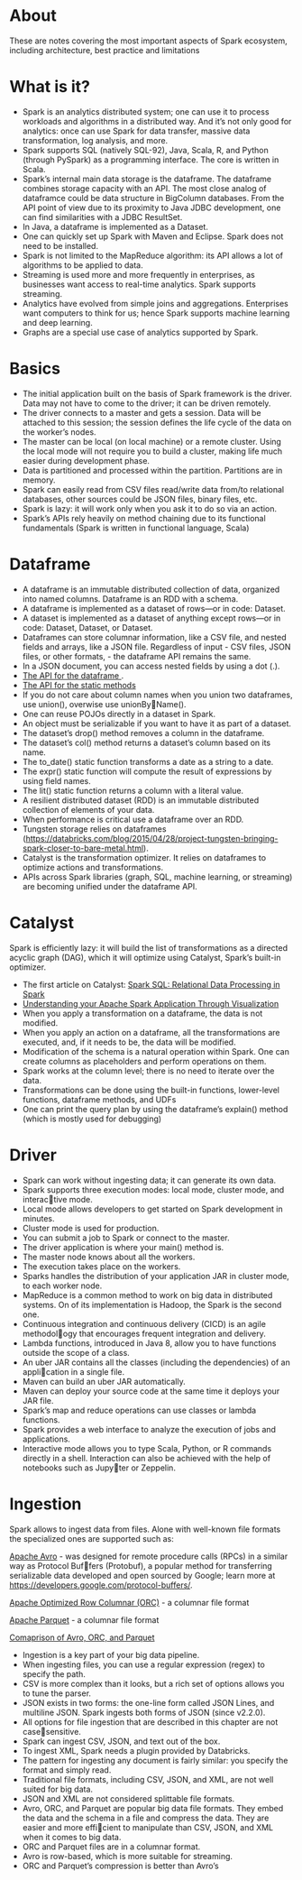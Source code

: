 ﻿About
=======

These are notes covering the most important aspects of Spark ecosystem, including architecture, best practice and limitations

What is it?
===========

*  Spark is an analytics distributed system; one can use it to process workloads and algorithms in a distributed way. And it’s not only good for analytics: once can use Spark for data transfer, massive data transformation, log analysis, and more.
*  Spark supports SQL (natively SQL-92), Java, Scala, R, and Python (through PySpark) as a programming interface. The core is written in Scala.
*  Spark’s internal main data storage is the dataframe. The dataframe combines storage capacity with an API. The most close analog of dataframce could be data structure in BigColumn databases. From the API point of view due to its proximity to Java JDBC development, one can find similarities with a JDBC ResultSet.
*  In Java, a dataframe is implemented as a Dataset<Row>.
*  One can quickly set up Spark with Maven and Eclipse. Spark does not need to be installed.
*  Spark is not limited to the MapReduce algorithm: its API allows a lot of algorithms to be applied to data.
*  Streaming is used more and more frequently in enterprises, as businesses want access to real-time analytics. Spark supports streaming.
*  Analytics have evolved from simple joins and aggregations. Enterprises want computers to think for us; hence Spark supports machine learning and deep learning.
*  Graphs are a special use case of analytics supported by Spark.

Basics
=======

*  The initial application built on the basis of Spark framework is the driver. Data may not have to come to the driver; it can be driven remotely.
*  The driver connects to a master and gets a session. Data will be attached to this session; the session defines the life cycle of the data on the worker’s nodes.
*  The master can be local (on local machine) or a remote cluster. Using the local mode will not require you to build a cluster, making life much easier during development phase.
*  Data is partitioned and processed within the partition. Partitions are in memory.
*  Spark can easily read from CSV files read/write data from/to relational databases, other sources could be JSON files, binary files, etc.
*  Spark is lazy: it will work only when you ask it to do so via an action.
*  Spark’s APIs rely heavily on method chaining due to its functional fundamentals (Spark is written in functional language, Scala)

Dataframe
==========

*  A dataframe is an immutable distributed collection of data, organized into named columns. Dataframe is an RDD with a schema.
*  A dataframe is implemented as a dataset of rows—or in code: Dataset<Row>.
*  A dataset is implemented as a dataset of anything except rows—or in code: Dataset<String>, Dataset<Book>, or Dataset<Pojo>.
*  Dataframes can store columnar information, like a CSV file, and nested fields and arrays, like a JSON file. Regardless of input - CSV files, JSON files, or other formats, - the dataframe API remains the same.
*  In a JSON document, you can access nested fields by using a dot (.).
*  [The API for the dataframe ](https://spark.apache.org/docs/latest/api/java/org/apache/spark/sql/Dataset.html).
*  [The API for the static methods ](https://spark.apache.org/docs/latest/api/java/org/apache/spark/sql/functions.html)
*  If you do not care about column names when you union two dataframes, use union(), overwise use unionByName().
*  One can reuse POJOs directly in a dataset in Spark.
*  An object must be serializable if you want to have it as part of a dataset.
*  The dataset’s drop() method removes a column in the dataframe.
*  The dataset’s col() method returns a dataset’s column based on its name.
*  The to_date() static function transforms a date as a string to a date.
*  The expr() static function will compute the result of expressions by using field names.
*  The lit() static function returns a column with a literal value.
*  A resilient distributed dataset (RDD) is an immutable distributed collection of elements of your data.
*  When performance is critical use a dataframe over an RDD. 
*  Tungsten storage relies on dataframes (https://databricks.com/blog/2015/04/28/project-tungsten-bringing-spark-closer-to-bare-metal.html). 
*  Catalyst is the transformation optimizer. It relies on dataframes to optimize actions and transformations.
*  APIs across Spark libraries (graph, SQL, machine learning, or streaming) are becoming unified under the dataframe API.

Catalyst
=========

Spark is efficiently lazy: it will build the list of transformations as a directed acyclic graph (DAG), which it will optimize using Catalyst, Spark’s built-in optimizer.

*  The first article on Catalyst: [Spark SQL: Relational Data Processing in Spark ](http://people.csail.mit.edu/matei/papers/2015/sigmod_spark_sql.pdf)
*  [Understanding your Apache Spark Application Through Visualization ](https://databricks.com/blog/2015/06/22/understanding-your-spark-application-through-visualization.html)
*  When you apply a transformation on a dataframe, the data is not modified.
*  When you apply an action on a dataframe, all the transformations are executed, and, if it needs to be, the data will be modified.
*  Modification of the schema is a natural operation within Spark. One can create columns as placeholders and perform operations on them.
*  Spark works at the column level; there is no need to iterate over the data.
*  Transformations can be done using the built-in functions, lower-level functions, dataframe methods, and UDFs
*  One can print the query plan by using the dataframe’s explain() method (which is mostly used for debugging)

Driver
========

*  Spark can work without ingesting data; it can generate its own data.
*  Spark supports three execution modes: local mode, cluster mode, and interactive mode.
*  Local mode allows developers to get started on Spark development in minutes.
*  Cluster mode is used for production.
*  You can submit a job to Spark or connect to the master.
*  The driver application is where your main() method is.
*  The master node knows about all the workers.
*  The execution takes place on the workers.
*  Sparks handles the distribution of your application JAR in cluster mode, to each worker node.
*  MapReduce is a common method to work on big data in distributed systems. On of its implementation is Hadoop, the Spark is the second one.
*  Continuous integration and continuous delivery (CICD) is an agile methodology that encourages frequent integration and delivery.
*  Lambda functions, introduced in Java 8, allow you to have functions outside the scope of a class.
*  An uber JAR contains all the classes (including the dependencies) of an application in a single file.
*  Maven can build an uber JAR automatically.
*  Maven can deploy your source code at the same time it deploys your JAR file.
*  Spark’s map and reduce operations can use classes or lambda functions.
*  Spark provides a web interface to analyze the execution of jobs and applications.
*  Interactive mode allows you to type Scala, Python, or R commands directly in a shell. Interaction can also be achieved with the help of notebooks such as Jupyter or Zeppelin. 

Ingestion
==========

Spark allows to ingest data from files. Alone with well-known file formats the specialized ones are supported such as:

[Apache Avro](https://github.com/databricks/spark-avro) - was designed for remote procedure calls (RPCs) in a similar way as Protocol Buffers (Protobuf), a popular method for transferring serializable data developed and open sourced by Google; learn more at https://developers.google.com/protocol-buffers/.

[Apache Optimized Row Columnar (ORC)](https://orc.apache.org/) - a columnar file format

[Apache Parquet](https://parquet.apache.org/) - a columnar file format

[Comaprison of Avro, ORC, and Parquet](https://www.datanami.com/2018/05/16/big-data-file-formats-demystified/)

*  Ingestion is a key part of your big data pipeline.
*  When ingesting files, you can use a regular expression (regex) to specify the path.
*  CSV is more complex than it looks, but a rich set of options allows you to tune the parser.
*  JSON exists in two forms: the one-line form called JSON Lines, and multiline JSON. Spark ingests both forms of JSON (since v2.2.0).
*  All options for file ingestion that are described in this chapter are not casesensitive.
*  Spark can ingest CSV, JSON, and text out of the box.
*  To ingest XML, Spark needs a plugin provided by Databricks.
*  The pattern for ingesting any document is fairly similar: you specify the format and simply read.
*  Traditional file formats, including CSV, JSON, and XML, are not well suited for big data.
*  JSON and XML are not considered splittable file formats.
*  Avro, ORC, and Parquet are popular big data file formats. They embed the data and the schema in a file and compress the data. They are easier and more efficient to manipulate than CSV, JSON, and XML when it comes to big data.
*  ORC and Parquet files are in a columnar format.
*  Avro is row-based, which is more suitable for streaming.
*  ORC and Parquet’s compression is better than Avro’s
